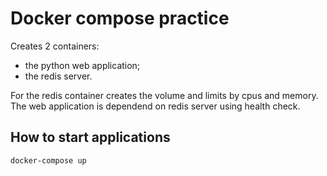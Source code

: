 # Docker compose practice

Creates 2 containers:

- the python web application;
- the redis server.

For the redis container creates the volume and limits by cpus and memory.
The web application is dependend on redis server using health check.

## How to start applications

```
docker-compose up
```
